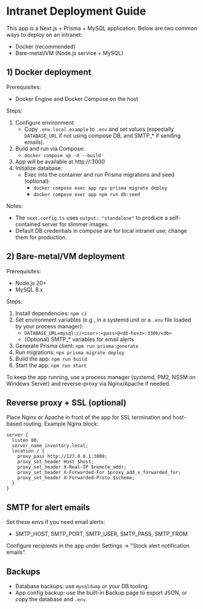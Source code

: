 # Intranet Deployment Guide

This app is a Next.js + Prisma + MySQL application. Below are two common ways to deploy on an intranet:

- Docker (recommended)
- Bare-metal/VM (Node.js service + MySQL)

## 1) Docker deployment

Prerequisites:
- Docker Engine and Docker Compose on the host

Steps:
1. Configure environment:
   - Copy `.env.local.example` to `.env` and set values (especially `DATABASE_URL` if not using compose DB, and SMTP_* if sending emails).
2. Build and run via Compose:
   - `docker compose up -d --build`
3. App will be available at http://<host>:3000
4. Initialize database:
   - Exec into the container and run Prisma migrations and seed (optional):
     - `docker compose exec app npx prisma migrate deploy`
     - `docker compose exec app npm run db:seed`

Notes:
- The `next.config.ts` uses `output: "standalone"` to produce a self-contained server for slimmer images.
- Default DB credentials in compose are for local intranet use; change them for production.

## 2) Bare-metal/VM deployment

Prerequisites:
- Node.js 20+
- MySQL 8.x

Steps:
1. Install dependencies: `npm ci`
2. Set environment variables (e.g., in a systemd unit or a `.env` file loaded by your process manager):
   - `DATABASE_URL=mysql://<user>:<pass>@<db-host>:3306/<db>`
   - (Optional) SMTP_* variables for email alerts
3. Generate Prisma client: `npm run prisma:generate`
4. Run migrations: `npx prisma migrate deploy`
5. Build the app: `npm run build`
6. Start the app: `npm run start`

To keep the app running, use a process manager (systemd, PM2, NSSM on Windows Server) and reverse-proxy via Nginx/Apache if needed.

## Reverse proxy + SSL (optional)

Place Nginx or Apache in front of the app for SSL termination and host-based routing. Example Nginx block:

```
server {
  listen 80;
  server_name inventory.local;
  location / {
    proxy_pass http://127.0.0.1:3000;
    proxy_set_header Host $host;
    proxy_set_header X-Real-IP $remote_addr;
    proxy_set_header X-Forwarded-For $proxy_add_x_forwarded_for;
    proxy_set_header X-Forwarded-Proto $scheme;
  }
}
```

## SMTP for alert emails

Set these envs if you need email alerts:
- SMTP_HOST, SMTP_PORT, SMTP_USER, SMTP_PASS, SMTP_FROM

Configure recipients in the app under Settings → "Stock alert notification emails".

## Backups

- Database backups: use `mysqldump` or your DB tooling.
- App config backup: use the built-in Backup page to export JSON, or copy the database and `.env`.
